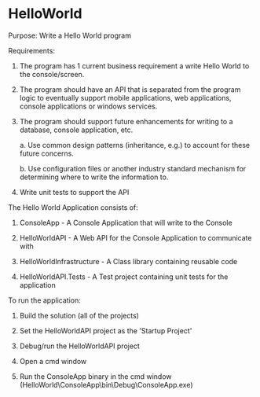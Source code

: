 # HelloWorld
Purpose: Write a Hello World program 

Requirements:

1. The program has 1 current business requirement a write Hello World to the console/screen. 

2. The program should have an API that is separated from the program logic to eventually support mobile applications, web applications, console applications or windows services. 

3. The program should support future enhancements for writing to a database, console application, etc. 

    a. Use common design patterns (inheritance, e.g.) to account for these future concerns. 

    b. Use configuration files or another industry standard mechanism for determining where to write the information to. 

4. Write unit tests to support the API
 
The Hello World Application consists of:

1. ConsoleApp - A Console Application that will write to the Console

2. HelloWorldAPI - A Web API for the Console Application to communicate with

3. HelloWorldInfrastructure - A Class library containing reusable code
 
4. HelloWorldAPI.Tests - A Test project containing unit tests for the application

To run the application:

1. Build the solution (all of the projects)

2. Set the HelloWorldAPI project as the 'Startup Project'

3. Debug/run the HelloWorldAPI project

4. Open a cmd window

5. Run the ConsoleApp binary in the cmd window (HelloWorld\ConsoleApp\bin\Debug\ConsoleApp.exe)
